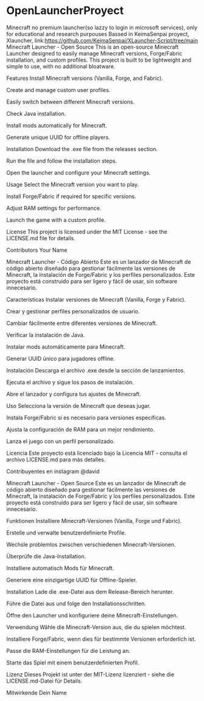 # OpenLauncherProyect
Minecraft no premium launcher(so lazzy to login in microsoft services), only for educational and research purpouses
Bassed in KeimaSenpai proyect, Xlauncher, link:https://github.com/KeimaSenpai/XLauncher-Script/tree/main
Minecraft Launcher - Open Source
This is an open-source Minecraft Launcher designed to easily manage Minecraft versions, Forge/Fabric installation, and custom profiles. This project is built to be lightweight and simple to use, with no additional bloatware.

Features
Install Minecraft versions (Vanilla, Forge, and Fabric).

Create and manage custom user profiles.

Easily switch between different Minecraft versions.

Check Java installation.

Install mods automatically for Minecraft.

Generate unique UUID for offline players.

Installation
Download the .exe file from the releases section.

Run the file and follow the installation steps.

Open the launcher and configure your Minecraft settings.

Usage
Select the Minecraft version you want to play.

Install Forge/Fabric if required for specific versions.

Adjust RAM settings for performance.

Launch the game with a custom profile.

License
This project is licensed under the MIT License - see the LICENSE.md file for details.

Contributors
Your Name

Minecraft Launcher - Código Abierto
Este es un lanzador de Minecraft de código abierto diseñado para gestionar fácilmente las versiones de Minecraft, la instalación de Forge/Fabric y los perfiles personalizados. Este proyecto está construido para ser ligero y fácil de usar, sin software innecesario.

Características
Instalar versiones de Minecraft (Vanilla, Forge y Fabric).

Crear y gestionar perfiles personalizados de usuario.

Cambiar fácilmente entre diferentes versiones de Minecraft.

Verificar la instalación de Java.

Instalar mods automáticamente para Minecraft.

Generar UUID único para jugadores offline.

Instalación
Descarga el archivo .exe desde la sección de lanzamientos.

Ejecuta el archivo y sigue los pasos de instalación.

Abre el lanzador y configura tus ajustes de Minecraft.

Uso
Selecciona la versión de Minecraft que deseas jugar.

Instala Forge/Fabric si es necesario para versiones específicas.

Ajusta la configuración de RAM para un mejor rendimiento.

Lanza el juego con un perfil personalizado.

Licencia
Este proyecto está licenciado bajo la Licencia MIT - consulta el archivo LICENSE.md para más detalles.

Contribuyentes
en instagram @david

Minecraft Launcher - Open Source
Este es un lanzador de Minecraft de código abierto diseñado para gestionar fácilmente las versiones de Minecraft, la instalación de Forge/Fabric y los perfiles personalizados. Este proyecto está construido para ser ligero y fácil de usar, sin software innecesario.

Funktionen
Installiere Minecraft-Versionen (Vanilla, Forge und Fabric).

Erstelle und verwalte benutzerdefinierte Profile.

Wechsle problemlos zwischen verschiedenen Minecraft-Versionen.

Überprüfe die Java-Installation.

Installiere automatisch Mods für Minecraft.

Generiere eine einzigartige UUID für Offline-Spieler.

Installation
Lade die .exe-Datei aus dem Release-Bereich herunter.

Führe die Datei aus und folge den Installationsschritten.

Öffne den Launcher und konfiguriere deine Minecraft-Einstellungen.

Verwendung
Wähle die Minecraft-Version aus, die du spielen möchtest.

Installiere Forge/Fabric, wenn dies für bestimmte Versionen erforderlich ist.

Passe die RAM-Einstellungen für die Leistung an.

Starte das Spiel mit einem benutzerdefinierten Profil.

Lizenz
Dieses Projekt ist unter der MIT-Lizenz lizenziert - siehe die LICENSE.md-Datei für Details.

Mitwirkende
Dein Name

